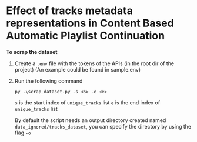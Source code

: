 # Effect of tracks metadata representations in Content Based Automatic Playlist Continuation

**To scrap the dataset**
1. Create a `.env` file with the tokens of the APIs (in the root dir of the project) (An example could be found in sample.env)
2. Run the following command
    ```
    py .\scrap_dataset.py -s <s> -e <e>
    ```

    `s` is the start index of `unique_tracks` list
    `e` is the end index of `unique_tracks` list

    By default the script needs an output directory created named `data_ignored/tracks_dataset`, you can specify the directory by using the flag `-o` 
